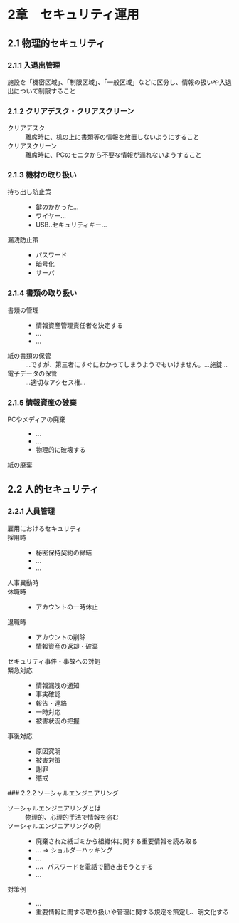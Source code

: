 # 2章　セキュリティ運用
## 2.1 物理的セキュリティ
### 2.1.1 入退出管理
施設を「機密区域」、「制限区域」、「一般区域」などに区分し、情報の扱いや入退出について制限すること

### 2.1.2 クリアデスク・クリアスクリーン
<dl>
<dt>クリアデスク</dt>
<dd>離席時に、机の上に書類等の情報を放置しないようにすること</dd>
<dt>クリアスクリーン</dt>
<dd>離席時に、PCのモニタから不要な情報が漏れないようすること</dd>
</dl>

### 2.1.3 機材の取り扱い
<dl>
<dt>持ち出し防止策</dt>
<dd>
<ul>
<li>鍵のかかった...</li>
<li>ワイヤー...</li>
<li>USB..セキュリティキー...</li>
</ul>
<dt>漏洩防止策</dt>
<dd>
<ul>
<li>パスワード</li>
<li>暗号化</li>
<li>サーバ</li>
</ul>
</dd>
</dl>

### 2.1.4 書類の取り扱い
<dl>
	<dt>書類の管理</dt>
	<dd><ul>
	<li>情報資産管理責任者を決定する</li>
	<li>...</li>
	<li>...</li>
	</ul></dd>
	<dt>紙の書類の保管</dt>
	<dd>...ですが、第三者にすぐにわかってしまうようでもいけません。...施錠...</dd>
	<dt>電子データの保管</dt>
	<dd>...適切なアクセス権...</dd>
</dl>

### 2.1.5 情報資産の破棄
<dl>
	<dt>PCやメディアの廃棄</dt>
	<dd><ul>
	<li>...</li>
	<li>...</li>
	<li>物理的に破壊する</li>
</ul></dd>
	<dt>紙の廃棄</dt>
</dl>

## 2.2 人的セキュリティ
### 2.2.1 人員管理
<dl>
	<dt>雇用におけるセキュリティ</dt>
	<dt>採用時</dt>
	<dd><ul>
	<li>秘密保持契約の締結</li>
	<li>...</li>
	<li>...</li>
	</ul></dd>
	<dt>人事異動時</dt>
	<dt>休職時</dt>
	<dd><ul>
	<li>アカウントの一時休止</li>
	</ul></dd>
	<dt>退職時</dt>
	<dd><ul>
	<li>アカウントの削除</li>
	<li>情報資産の返却・破棄</li>
	</ul></dd>
	<dt>セキュリティ事件・事故への対処</dt>
	<dt>緊急対応</dt>
	<dd><ul>
	<li>情報漏洩の通知</li>
	<li>事実確認</li>
	<li>報告・連絡</li>
	<li>一時対応</li>
	<li>被害状況の把握</li>
	</ul></dd>
	<dt>事後対応</dt>
	<dd><ul>
	<li>原因究明</li>
	<li>被害対策</li>
	<li>謝罪</li>
	<li>懲戒</li>
</ul></dd>
</dl>
### 2.2.2 ソーシャルエンジニアリング
<dl>
	<dt>ソーシャルエンジニアリングとは</dt>
	<dd>物理的、心理的手法で情報を盗む</dd>
	<dt>ソーシャルエンジニアリングの例</dt>
	<dd><ul>
	<li>廃棄された紙ゴミから組織体に関する重要情報を読み取る</li>
	<li>... => ショルダーハッキング</li>
	<li>...</li>
	<li>...、パスワードを電話で聞き出そうとする</li>
	<li>...</li>
	</ul></dd>
	<dt>対策例</dt>
	<dd><ul>
	<li>...</li>
	<li>重要情報に関する取り扱いや管理に関する規定を策定し、明文化する</li>
</ul></dd>
</dl>

